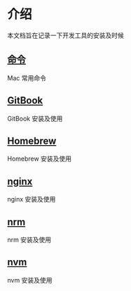 # 介绍

本文档旨在记录一下开发工具的安装及时候

## [命令](./command.md)

Mac 常用命令

## [GitBook](./GitBook.md)

GitBook 安装及使用

## [Homebrew](./homebrew.md)

Homebrew 安装及使用

## [nginx](./nginx.md)

nginx 安装及使用

## [nrm](./nrm.md)

nrm 安装及使用

## [nvm](./nvm.md)

nvm 安装及使用
